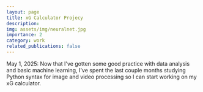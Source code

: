 ```yaml
---
layout: page
title: xG Calculator Projecy
description: 
img: assets/img/neuralnet.jpg
importance: 2
category: work
related_publications: false
---
```


May 1, 2025: Now that I've gotten some good practice with data analysis and basic machine learning, I've spent the last couple months studying Python syntax for image and video processing so I can start working on my xG calculator.

